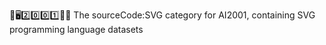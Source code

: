 🧠️🖥️2️⃣️0️⃣️0️⃣️1️⃣️💾️📜️ The sourceCode:SVG category for AI2001, containing SVG programming language datasets
